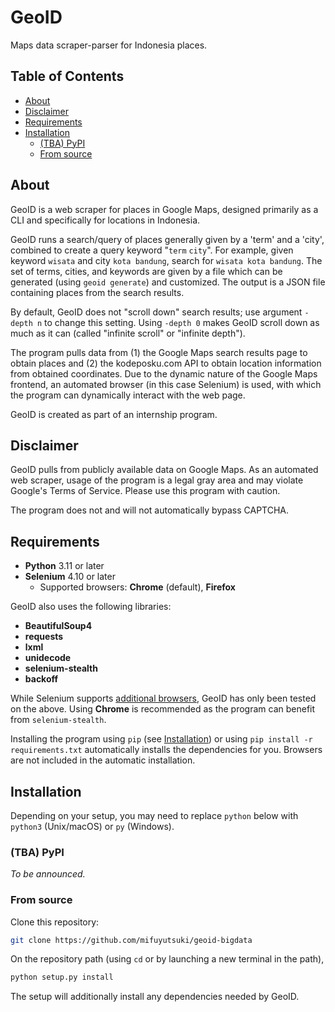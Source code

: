 # GeoID

Maps data scraper-parser for Indonesia places.

## Table of Contents

* [About](#about)
* [Disclaimer](#disclaimer)
* [Requirements](#requirements)
* [Installation](#installation)
  * [(TBA) PyPI](#tba-pypi)
  * [From source](#from-source)

## About

GeoID is a web scraper for places in Google Maps, designed primarily as a CLI and specifically for locations in Indonesia.

GeoID runs a search/query of places generally given by a 'term' and a 'city', combined to create a query keyword "`term` `city`". For example, given keyword `wisata` and city `kota bandung`, search for `wisata kota bandung`. The set of terms, cities, and keywords are given by a file which can be generated (using `geoid generate`) and customized. The output is a JSON file containing places from the search results.

By default, GeoID does not "scroll down" search results; use argument `-depth n` to change this setting. Using `-depth 0` makes GeoID scroll down as much as it can (called "infinite scroll" or "infinite depth").

The program pulls data from (1) the Google Maps search results page to obtain places and (2) the kodeposku.com API to obtain location information from obtained coordinates. Due to the dynamic nature of the Google Maps frontend, an automated browser (in this case Selenium) is used, with which the program can dynamically interact with the web page.

GeoID is created as part of an internship program.

## Disclaimer

GeoID pulls from publicly available data on Google Maps. As an automated web scraper, usage of the program is a legal gray area and may violate Google's Terms of Service. Please use this program with caution.

The program does not and will not automatically bypass CAPTCHA.

## Requirements

* **Python** 3.11 or later
* **Selenium** 4.10 or later
  * Supported browsers: **Chrome** (default), **Firefox**

GeoID also uses the following libraries:

* **BeautifulSoup4**
* **requests**
* **lxml**
* **unidecode**
* **selenium-stealth**
* **backoff**

While Selenium supports [additional browsers](https://www.selenium.dev/documentation/webdriver/browsers/), GeoID has only been tested on the above. Using **Chrome** is recommended as the program can benefit from `selenium-stealth`.

Installing the program using `pip` (see [Installation](#installation)) or using `pip install -r requirements.txt` automatically installs the dependencies for you. Browsers are not included in the automatic installation.

## Installation

Depending on your setup, you may need to replace `python` below with `python3` (Unix/macOS) or `py` (Windows).

### (TBA) PyPI

*To be announced.*

### From source

Clone this repository:

```bash
git clone https://github.com/mifuyutsuki/geoid-bigdata
```

On the repository path (using `cd` or by launching a new terminal in the path),

```bash
python setup.py install
```

The setup will additionally install any dependencies needed by GeoID.
